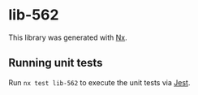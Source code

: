 # lib-562

This library was generated with [Nx](https://nx.dev).

## Running unit tests

Run `nx test lib-562` to execute the unit tests via [Jest](https://jestjs.io).

